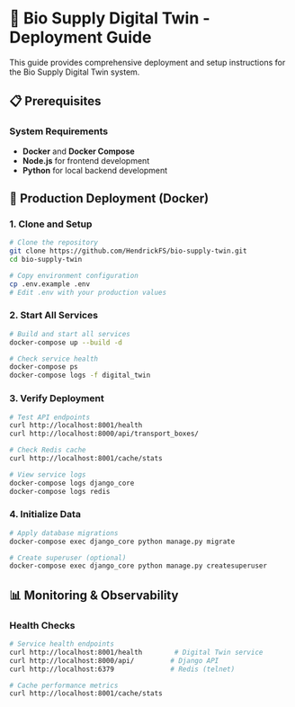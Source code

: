 # 🚀 Bio Supply Digital Twin - Deployment Guide

This guide provides comprehensive deployment and setup instructions for the Bio Supply Digital Twin system.

## 📋 Prerequisites

### **System Requirements**
- **Docker** and **Docker Compose** 
- **Node.js** for frontend development
- **Python** for local backend development

## 🐳 Production Deployment (Docker)

### **1. Clone and Setup**
```bash
# Clone the repository
git clone https://github.com/HendrickFS/bio-supply-twin.git
cd bio-supply-twin

# Copy environment configuration
cp .env.example .env
# Edit .env with your production values
```

### **2. Start All Services**
```bash
# Build and start all services
docker-compose up --build -d

# Check service health
docker-compose ps
docker-compose logs -f digital_twin
```

### **3. Verify Deployment**
```bash
# Test API endpoints
curl http://localhost:8001/health
curl http://localhost:8000/api/transport_boxes/

# Check Redis cache
curl http://localhost:8001/cache/stats

# View service logs
docker-compose logs django_core
docker-compose logs redis
```

### **4. Initialize Data**
```bash
# Apply database migrations
docker-compose exec django_core python manage.py migrate

# Create superuser (optional)
docker-compose exec django_core python manage.py createsuperuser

```

## 📊 Monitoring & Observability

### **Health Checks**
```bash
# Service health endpoints
curl http://localhost:8001/health        # Digital Twin service
curl http://localhost:8000/api/         # Django API
curl http://localhost:6379              # Redis (telnet)

# Cache performance metrics
curl http://localhost:8001/cache/stats
```

